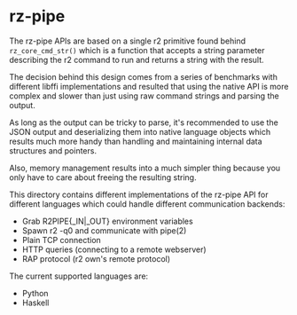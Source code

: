 rz-pipe
======

The rz-pipe APIs are based on a single r2 primitive found behind `rz_core_cmd_str()`
which is a function that accepts a string parameter describing the r2 command to
run and returns a string with the result.

The decision behind this design comes from a series of benchmarks with different
libffi implementations and resulted that using the native API is more complex and
slower than just using raw command strings and parsing the output.

As long as the output can be tricky to parse, it's recommended to use the JSON
output and deserializing them into native language objects which results much more
handy than handling and maintaining internal data structures and pointers.

Also, memory management results into a much simpler thing because you only have
to care about freeing the resulting string.

This directory contains different implementations of the rz-pipe API for different
languages which could handle different communication backends:

  * Grab R2PIPE{_IN|_OUT} environment variables
  * Spawn r2 -q0 and communicate with pipe(2)
  * Plain TCP connection
  * HTTP queries (connecting to a remote webserver)
  * RAP protocol (r2 own's remote protocol)

The current supported languages are:

  * Python
  * Haskell
